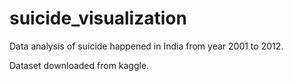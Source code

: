 # suicide_visualization
Data analysis of suicide happened in India from year 2001 to 2012.

Dataset downloaded from kaggle.
